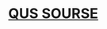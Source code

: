 # [QUS SOURSE](https://github.com/pattjoshi/MERN_QUS/blob/master/react%20and%20js%20qus%20Spandan%20da.txt)
